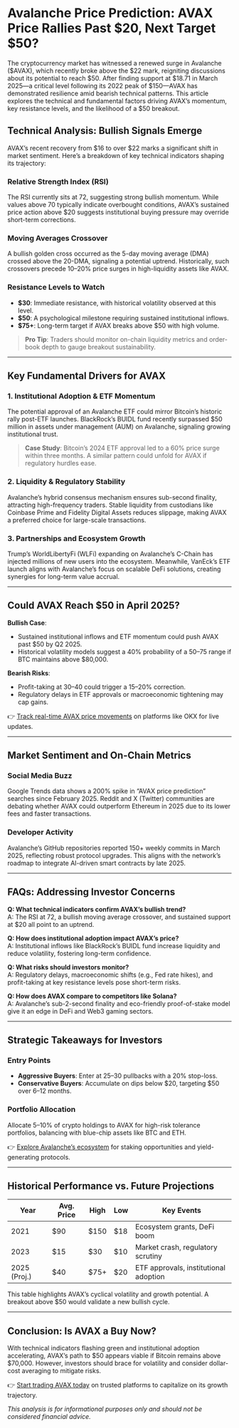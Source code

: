# Avalanche Price Prediction: AVAX Price Rallies Past $20, Next Target $50?  

The cryptocurrency market has witnessed a renewed surge in Avalanche ($AVAX), which recently broke above the $22 mark, reigniting discussions about its potential to reach $50. After finding support at $18.71 in March 2025—a critical level following its 2022 peak of $150—AVAX has demonstrated resilience amid bearish technical patterns. This article explores the technical and fundamental factors driving AVAX’s momentum, key resistance levels, and the likelihood of a $50 breakout.  

## Technical Analysis: Bullish Signals Emerge  

AVAX’s recent recovery from $16 to over $22 marks a significant shift in market sentiment. Here’s a breakdown of key technical indicators shaping its trajectory:  

### **Relative Strength Index (RSI)**  
The RSI currently sits at 72, suggesting strong bullish momentum. While values above 70 typically indicate overbought conditions, AVAX’s sustained price action above $20 suggests institutional buying pressure may override short-term corrections.  

### **Moving Averages Crossover**  
A bullish golden cross occurred as the 5-day moving average (DMA) crossed above the 20-DMA, signaling a potential uptrend. Historically, such crossovers precede 10–20% price surges in high-liquidity assets like AVAX.  

### **Resistance Levels to Watch**  
- **$30**: Immediate resistance, with historical volatility observed at this level.  
- **$50**: A psychological milestone requiring sustained institutional inflows.  
- **$75+**: Long-term target if AVAX breaks above $50 with high volume.  

> **Pro Tip**: Traders should monitor on-chain liquidity metrics and order-book depth to gauge breakout sustainability.  

---

## Key Fundamental Drivers for AVAX  

### 1. **Institutional Adoption & ETF Momentum**  
The potential approval of an Avalanche ETF could mirror Bitcoin’s historic rally post-ETF launches. BlackRock’s BUIDL fund recently surpassed $50 million in assets under management (AUM) on Avalanche, signaling growing institutional trust.  

> **Case Study**: Bitcoin’s 2024 ETF approval led to a 60% price surge within three months. A similar pattern could unfold for AVAX if regulatory hurdles ease.  

### 2. **Liquidity & Regulatory Stability**  
Avalanche’s hybrid consensus mechanism ensures sub-second finality, attracting high-frequency traders. Stable liquidity from custodians like Coinbase Prime and Fidelity Digital Assets reduces slippage, making AVAX a preferred choice for large-scale transactions.  

### 3. **Partnerships and Ecosystem Growth**  
Trump’s WorldLibertyFi (WLFi) expanding on Avalanche’s C-Chain has injected millions of new users into the ecosystem. Meanwhile, VanEck’s ETF launch aligns with Avalanche’s focus on scalable DeFi solutions, creating synergies for long-term value accrual.  

---

## Could AVAX Reach $50 in April 2025?  

**Bullish Case**:  
- Sustained institutional inflows and ETF momentum could push AVAX past $50 by Q2 2025.  
- Historical volatility models suggest a 40% probability of a $50–$75 range if BTC maintains above $80,000.  

**Bearish Risks**:  
- Profit-taking at $30–$40 could trigger a 15–20% correction.  
- Regulatory delays in ETF approvals or macroeconomic tightening may cap gains.  

👉 [Track real-time AVAX price movements](https://bit.ly/okx-bonus) on platforms like OKX for live updates.  

---

## Market Sentiment and On-Chain Metrics  

### **Social Media Buzz**  
Google Trends data shows a 200% spike in “AVAX price prediction” searches since February 2025. Reddit and X (Twitter) communities are debating whether AVAX could outperform Ethereum in 2025 due to its lower fees and faster transactions.  

### **Developer Activity**  
Avalanche’s GitHub repositories reported 150+ weekly commits in March 2025, reflecting robust protocol upgrades. This aligns with the network’s roadmap to integrate AI-driven smart contracts by late 2025.  

---

## FAQs: Addressing Investor Concerns  

**Q: What technical indicators confirm AVAX’s bullish trend?**  
A: The RSI at 72, a bullish moving average crossover, and sustained support at $20 all point to an uptrend.  

**Q: How does institutional adoption impact AVAX’s price?**  
A: Institutional inflows like BlackRock’s BUIDL fund increase liquidity and reduce volatility, fostering long-term confidence.  

**Q: What risks should investors monitor?**  
A: Regulatory delays, macroeconomic shifts (e.g., Fed rate hikes), and profit-taking at key resistance levels pose short-term risks.  

**Q: How does AVAX compare to competitors like Solana?**  
A: Avalanche’s sub-2-second finality and eco-friendly proof-of-stake model give it an edge in DeFi and Web3 gaming sectors.  

---

## Strategic Takeaways for Investors  

### **Entry Points**  
- **Aggressive Buyers**: Enter at $25–$30 pullbacks with a 20% stop-loss.  
- **Conservative Buyers**: Accumulate on dips below $20, targeting $50 over 6–12 months.  

### **Portfolio Allocation**  
Allocate 5–10% of crypto holdings to AVAX for high-risk tolerance portfolios, balancing with blue-chip assets like BTC and ETH.  

👉 [Explore Avalanche’s ecosystem](https://bit.ly/okx-bonus) for staking opportunities and yield-generating protocols.  

---

## Historical Performance vs. Future Projections  

| Year | Avg. Price | High | Low | Key Events |  
|------|------------|------|-----|------------|  
| 2021 | $90        | $150 | $18 | Ecosystem grants, DeFi boom |  
| 2023 | $15        | $30  | $10 | Market crash, regulatory scrutiny |  
| 2025 (Proj.) | $40 | $75+ | $20 | ETF approvals, institutional adoption |  

This table highlights AVAX’s cyclical volatility and growth potential. A breakout above $50 would validate a new bullish cycle.  

---

## Conclusion: Is AVAX a Buy Now?  

With technical indicators flashing green and institutional adoption accelerating, AVAX’s path to $50 appears viable if Bitcoin remains above $70,000. However, investors should brace for volatility and consider dollar-cost averaging to mitigate risks.  

👉 [Start trading AVAX today](https://bit.ly/okx-bonus) on trusted platforms to capitalize on its growth trajectory.  

*This analysis is for informational purposes only and should not be considered financial advice.*